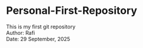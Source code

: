 # Personal-First-Repository
This is my first git repository <br>
Author: Rafi <br>
Date: 29 September, 2025
